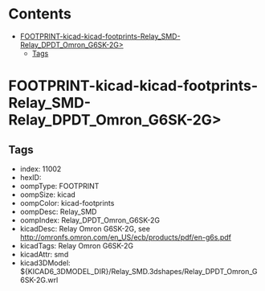 



Contents
========

* [FOOTPRINT-kicad-kicad-footprints-Relay_SMD-Relay_DPDT_Omron_G6SK-2G>](#footprint-kicad-kicad-footprints-relay_smd-relay_dpdt_omron_g6sk-2g)
	* [Tags](#tags)

# FOOTPRINT-kicad-kicad-footprints-Relay_SMD-Relay_DPDT_Omron_G6SK-2G>

## Tags

- index: 11002
- hexID: 
- oompType: FOOTPRINT
- oompSize: kicad
- oompColor: kicad-footprints
- oompDesc: Relay_SMD
- oompIndex: Relay_DPDT_Omron_G6SK-2G
- kicadDesc: Relay Omron G6SK-2G, see http://omronfs.omron.com/en_US/ecb/products/pdf/en-g6s.pdf
- kicadTags: Relay Omron G6SK-2G
- kicadAttr: smd
- kicad3DModel: ${KICAD6_3DMODEL_DIR}/Relay_SMD.3dshapes/Relay_DPDT_Omron_G6SK-2G.wrl
